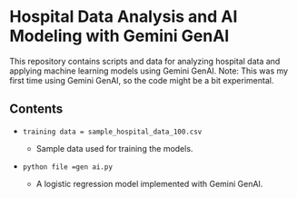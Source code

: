 # Hospital Data Analysis and AI Modeling with Gemini GenAI

This repository contains scripts and data for analyzing hospital data and applying machine learning models using Gemini GenAI. Note: This was my first time using Gemini GenAI, so the code might be a bit experimental.

## Contents

- `training data = sample_hospital_data_100.csv`
  - Sample data used for training the models.
    
- `python file =gen ai.py`
  - A logistic regression model implemented with Gemini GenAI.
